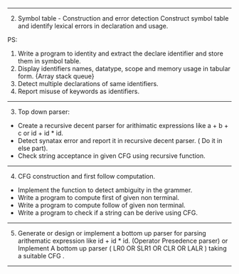 
---------------

2. Symbol table - Construction and error detection
Construct symbol table and identify lexical errors in declaration and usage.

PS:
1) Write a program to identity and extract the declare identifier and store them in symbol table.
2) Display identifiers names, datatype, scope and memory usage in tabular form. {Array stack queue}
3) Detect multiple declarations of same identifiers.
4) Report misuse of keywords as identifiers.

---------------

3. Top down parser: 
- Create a recursive decent parser for arithimatic expressions like a + b + c or id + id * id. 
- Detect synatax error and report it in recursive decent parser. ( Do it in else part).
- Check string acceptance in given CFG using recursive function.

---------------

4. CFG construction and first follow computation.
- Implement the function to detect ambiguity in the grammer.
- Write a program to compute first of given non terminal.
- Write a program to compute follow of given non terminal.
- Write a program to check if a string can be derive using CFG.

----------------

5. Generate or design or implement a bottom up parser for parsing arithematic expression like id + id * id. (Operator Presedence parser) 
or 
Implement A bottom up parser ( LR0 OR SLR1 OR CLR OR LALR ) taking a suitable CFG .

----------------